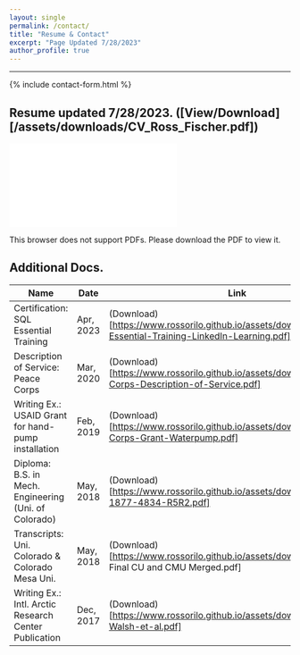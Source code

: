 ```yaml
---
layout: single
permalink: /contact/
title: "Resume & Contact"
excerpt: "Page Updated 7/28/2023"
author_profile: true
---
```


****

{% include contact-form.html %}

## Resume updated 7/28/2023.  ([View/Download][/assets/downloads/CV_Ross_Fischer.pdf])
<object data="/assets/downloads/CV_Ross_Fischer.pdf" type="application/pdf" width="700px" height="1000px">
    <embed src="/assets/downloads/CV_Ross_Fischer.pdf">
        <p>This browser does not support PDFs. Please download the PDF to view it.</p>
    </embed>
</object>

## Additional Docs.

| Name                                                    |          Date    | Link                                           |
| ------------------------------------------------------- | ---------------- | ----------------------------------------------------- |
| Certification: SQL Essential Training                   | Apr, 2023        | (Download)[https://www.rossorilo.github.io/assets/downloads/SQL-Essential-Training-LinkedIn-Learning.pdf] |
| Description of Service: Peace Corps                     | Mar, 2020        | (Download)[https://www.rossorilo.github.io/assets/downloads/Peace-Corps-Description-of-Service.pdf] |
| Writing Ex.: USAID Grant for hand-pump installation     | Feb, 2019        | (Download)[https://www.rossorilo.github.io/assets/downloads/Peace-Corps-Grant-Waterpump.pdf] |
| Diploma: B.S. in Mech. Engineering (Uni. of Colorado)   | May, 2018        | (Download)[https://www.rossorilo.github.io/assets/downloads/Diploma-1877-4834-R5R2.pdf] |
| Transcripts: Uni. Colorado & Colorado Mesa Uni.         | May, 2018        | (Download)[https://www.rossorilo.github.io/assets/downloads/2018 Final CU and CMU Merged.pdf] |
| Writing Ex.: Intl. Arctic Research Center Publication   | Dec, 2017        | (Download)[https://www.rossorilo.github.io/assets/downloads/Fischer-Walsh-et-al.pdf] |
